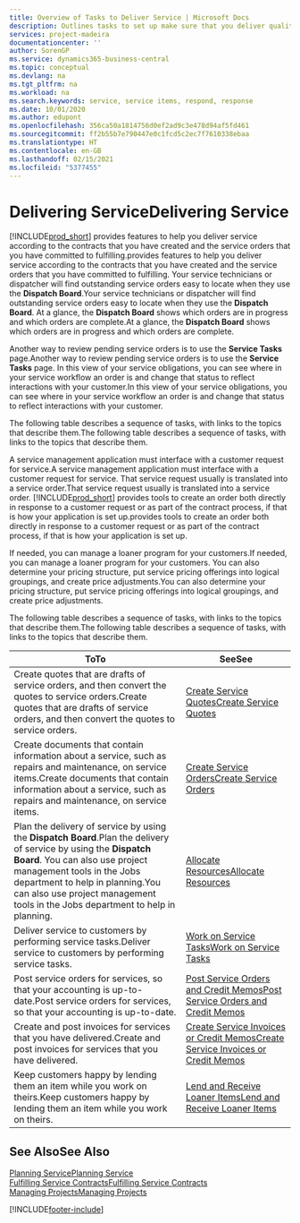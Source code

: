 ```yaml
---
title: Overview of Tasks to Deliver Service | Microsoft Docs
description: Outlines tasks to set up make sure that you deliver quality service and live up to agreements with customers.
services: project-madeira
documentationcenter: ''
author: SorenGP
ms.service: dynamics365-business-central
ms.topic: conceptual
ms.devlang: na
ms.tgt_pltfrm: na
ms.workload: na
ms.search.keywords: service, service items, respond, response
ms.date: 10/01/2020
ms.author: edupont
ms.openlocfilehash: 356ca50a1814756d0ef2ad9c3e478d94af5fd461
ms.sourcegitcommit: ff2b55b7e790447e0c1fcd5c2ec7f7610338ebaa
ms.translationtype: HT
ms.contentlocale: en-GB
ms.lasthandoff: 02/15/2021
ms.locfileid: "5377455"
---
```

# <a name="delivering-service"></a><span data-ttu-id="0b847-103">Delivering Service</span><span class="sxs-lookup"><span data-stu-id="0b847-103">Delivering Service</span></span>
[!INCLUDE[prod_short](includes/prod_short.md)] <span data-ttu-id="0b847-104">provides features to help you deliver service according to the contracts that you have created and the service orders that you have committed to fulfilling.</span><span class="sxs-lookup"><span data-stu-id="0b847-104">provides features to help you deliver service according to the contracts that you have created and the service orders that you have committed to fulfilling.</span></span> <span data-ttu-id="0b847-105">Your service technicians or dispatcher will find outstanding service orders easy to locate when they use the **Dispatch Board**.</span><span class="sxs-lookup"><span data-stu-id="0b847-105">Your service technicians or dispatcher will find outstanding service orders easy to locate when they use the **Dispatch Board**.</span></span> <span data-ttu-id="0b847-106">At a glance, the **Dispatch Board** shows which orders are in progress and which orders are complete.</span><span class="sxs-lookup"><span data-stu-id="0b847-106">At a glance, the **Dispatch Board** shows which orders are in progress and which orders are complete.</span></span>  
  
<span data-ttu-id="0b847-107">Another way to review pending service orders is to use the **Service Tasks** page.</span><span class="sxs-lookup"><span data-stu-id="0b847-107">Another way to review pending service orders is to use the **Service Tasks** page.</span></span> <span data-ttu-id="0b847-108">In this view of your service obligations, you can see where in your service workflow an order is and change that status to reflect interactions with your customer.</span><span class="sxs-lookup"><span data-stu-id="0b847-108">In this view of your service obligations, you can see where in your service workflow an order is and change that status to reflect interactions with your customer.</span></span>  
  
<span data-ttu-id="0b847-109">The following table describes a sequence of tasks, with links to the topics that describe them.</span><span class="sxs-lookup"><span data-stu-id="0b847-109">The following table describes a sequence of tasks, with links to the topics that describe them.</span></span>   

<span data-ttu-id="0b847-110">A service management application must interface with a customer request for service.</span><span class="sxs-lookup"><span data-stu-id="0b847-110">A service management application must interface with a customer request for service.</span></span> <span data-ttu-id="0b847-111">That service request usually is translated into a service order.</span><span class="sxs-lookup"><span data-stu-id="0b847-111">That service request usually is translated into a service order.</span></span> [!INCLUDE[prod_short](includes/prod_short.md)] <span data-ttu-id="0b847-112">provides tools to create an order both directly in response to a customer request or as part of the contract process, if that is how your application is set up.</span><span class="sxs-lookup"><span data-stu-id="0b847-112">provides tools to create an order both directly in response to a customer request or as part of the contract process, if that is how your application is set up.</span></span>  
  
<span data-ttu-id="0b847-113">If needed, you can manage a loaner program for your customers.</span><span class="sxs-lookup"><span data-stu-id="0b847-113">If needed, you can manage a loaner program for your customers.</span></span> <span data-ttu-id="0b847-114">You can also determine your pricing structure, put service pricing offerings into logical groupings, and create price adjustments.</span><span class="sxs-lookup"><span data-stu-id="0b847-114">You can also determine your pricing structure, put service pricing offerings into logical groupings, and create price adjustments.</span></span>  
  
<span data-ttu-id="0b847-115">The following table describes a sequence of tasks, with links to the topics that describe them.</span><span class="sxs-lookup"><span data-stu-id="0b847-115">The following table describes a sequence of tasks, with links to the topics that describe them.</span></span>   
  
|<span data-ttu-id="0b847-116">**To**</span><span class="sxs-lookup"><span data-stu-id="0b847-116">**To**</span></span>|<span data-ttu-id="0b847-117">**See**</span><span class="sxs-lookup"><span data-stu-id="0b847-117">**See**</span></span>|  
|------------|-------------|  
|<span data-ttu-id="0b847-118">Create quotes that are drafts of service orders, and then convert the quotes to service orders.</span><span class="sxs-lookup"><span data-stu-id="0b847-118">Create quotes that are drafts of service orders, and then convert the quotes to service orders.</span></span>|[<span data-ttu-id="0b847-119">Create Service Quotes</span><span class="sxs-lookup"><span data-stu-id="0b847-119">Create Service Quotes</span></span>](service-how-to-create-service-quotes.md)|
|<span data-ttu-id="0b847-120">Create documents that contain information about a service, such as repairs and maintenance, on service items.</span><span class="sxs-lookup"><span data-stu-id="0b847-120">Create documents that contain information about a service, such as repairs and maintenance, on service items.</span></span>|[<span data-ttu-id="0b847-121">Create Service Orders</span><span class="sxs-lookup"><span data-stu-id="0b847-121">Create Service Orders</span></span>](service-how-to-create-service-orders.md)|
|<span data-ttu-id="0b847-122">Plan the delivery of service by using the **Dispatch Board**.</span><span class="sxs-lookup"><span data-stu-id="0b847-122">Plan the delivery of service by using the **Dispatch Board**.</span></span> <span data-ttu-id="0b847-123">You can also use project management tools in the Jobs department to help in planning.</span><span class="sxs-lookup"><span data-stu-id="0b847-123">You can also use project management tools in the Jobs department to help in planning.</span></span>|[<span data-ttu-id="0b847-124">Allocate Resources</span><span class="sxs-lookup"><span data-stu-id="0b847-124">Allocate Resources</span></span>](service-how-to-allocate-resources.md)|  
|<span data-ttu-id="0b847-125">Deliver service to customers by performing service tasks.</span><span class="sxs-lookup"><span data-stu-id="0b847-125">Deliver service to customers by performing service tasks.</span></span>|[<span data-ttu-id="0b847-126">Work on Service Tasks</span><span class="sxs-lookup"><span data-stu-id="0b847-126">Work on Service Tasks</span></span>](service-how-to-work-on-service-tasks.md)|  
|<span data-ttu-id="0b847-127">Post service orders for services, so that your accounting is up-to-date.</span><span class="sxs-lookup"><span data-stu-id="0b847-127">Post service orders for services, so that your accounting is up-to-date.</span></span>|[<span data-ttu-id="0b847-128">Post Service Orders and Credit Memos</span><span class="sxs-lookup"><span data-stu-id="0b847-128">Post Service Orders and Credit Memos</span></span>](service-how-to-post-service-orders.md)|  
|<span data-ttu-id="0b847-129">Create and post invoices for services that you have delivered.</span><span class="sxs-lookup"><span data-stu-id="0b847-129">Create and post invoices for services that you have delivered.</span></span>|[<span data-ttu-id="0b847-130">Create Service Invoices or Credit Memos</span><span class="sxs-lookup"><span data-stu-id="0b847-130">Create Service Invoices or Credit Memos</span></span>](service-how-create-invoices.md)|  
|<span data-ttu-id="0b847-131">Keep customers happy by lending them an item while you work on theirs.</span><span class="sxs-lookup"><span data-stu-id="0b847-131">Keep customers happy by lending them an item while you work on theirs.</span></span>| [<span data-ttu-id="0b847-132">Lend and Receive Loaner Items</span><span class="sxs-lookup"><span data-stu-id="0b847-132">Lend and Receive Loaner Items</span></span>](service-how-to-lend-receive-loaners.md)|
  
## <a name="see-also"></a><span data-ttu-id="0b847-133">See Also</span><span class="sxs-lookup"><span data-stu-id="0b847-133">See Also</span></span>  
[<span data-ttu-id="0b847-134">Planning Service</span><span class="sxs-lookup"><span data-stu-id="0b847-134">Planning Service</span></span>](service-plan-service.md)  
[<span data-ttu-id="0b847-135">Fulfilling Service Contracts</span><span class="sxs-lookup"><span data-stu-id="0b847-135">Fulfilling Service Contracts</span></span>](service-fulfill-service-contracts.md)  
[<span data-ttu-id="0b847-136">Managing Projects</span><span class="sxs-lookup"><span data-stu-id="0b847-136">Managing Projects</span></span>](projects-manage-projects.md)  


[!INCLUDE[footer-include](includes/footer-banner.md)]